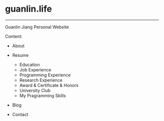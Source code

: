 # guanlin.life
---
Guanlin Jiang Personal Website

Content:
  - About
  
  - Resume
    - Education
    - Job Experience
    - Programming Experience
    - Research Experience
    - Award & Certificate & Honors
    - University Club
    - My Pragramming Skills
    
  - Blog
  
  - Contact
  
  
